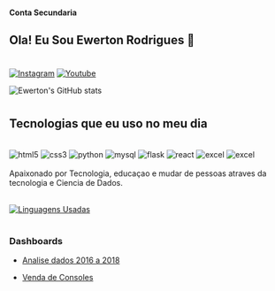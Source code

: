 #### Conta Secundaria
## Ola! Eu Sou Ewerton Rodrigues 👋
#
[![Instagram](https://img.shields.io/badge/Instagram-E4405F?style=for-the-badge&logo=instagram&logoColor=white)](https://www.instagram.com/ewertonrrodrigues/)
[![Youtube](https://img.shields.io/badge/YouTube-FF0000?style=for-the-badge&logo=youtube&logoColor=white)](https://www.youtube.com/channel/UCDNcyFeruKlLGrIYykVU_iw)

![Ewerton's GitHub stats](https://github-readme-stats.vercel.app/api?username=ewertondrigues02&show_icons=true&theme=dracula)

#
## Tecnologias que eu uso no meu dia

<div style='display: inline_block'></br>
<img  aling='center' alt='html5' src="https://img.shields.io/badge/HTML5-E34F26?style=for-the-badge&logo=html5&logoColor=white">
<img  aling='center' alt='css3' src="https://img.shields.io/badge/CSS3-1572B6?style=for-the-badge&logo=css3&logoColor=white">
<img  aling='center' alt='python' src="https://img.shields.io/badge/Python-14354C?style=for-the-badge&logo=python&logoColor=white">
<img  aling='center' alt='mysql' src="https://img.shields.io/badge/MySQL-005C84?style=for-the-badge&logo=mysql&logoColor=white">
<img  aling='center' alt='flask' src="https://img.shields.io/badge/Flask-000000?style=for-the-badge&logo=flask&logoColor=white">
<img  aling='center' alt='react' src="https://img.shields.io/badge/React-20232A?style=for-the-badge&logo=react&logoColor=61DAFB">
<img  aling='center' alt='excel' src="https://img.shields.io/badge/Microsoft_Excel-217346?style=for-the-badge&logo=microsoft-excel&logoColor=white">
<img  aling='center' alt='excel' src="https://img.shields.io/badge/JavaScript-F7DF1E?style=for-the-badge&logo=javascript&logoColor=white">

</div></br>
Apaixonado por Tecnologia, educaçao e mudar de pessoas atraves da tecnologia e Ciencia de Dados.
</br>
</br>

[![Linguagens Usadas](https://github-readme-stats.vercel.app/api/top-langs/?username=ewertondrigues02&layout=compact)](https://github.com/anuraghazra/github-readme-stats)

#

### Dashboards
-  [Analise dados 2016 a 2018](https://github.com/ewertondrigues/faturamento_2016_2018/blob/main/img%20faturamento%202016%202018.PNG)

-  [Venda de Consoles ](https://github.com/ewertondrigues/venda_console_no_mundo/blob/main/img%20venda%20de%20consoles.PNG)
